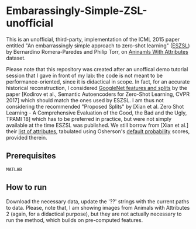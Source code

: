 # Embarassingly-Simple-ZSL-unofficial

This is an unofficial, third-party, implementation of the ICML 2015 paper entitled "An embarrassingly simple approach to zero-shot learning" (<a href="http://proceedings.mlr.press/v37/romera-paredes15.html">ESZSL</a>) by Bernardino Romera-Paredes and Philip Torr, on <a href="https://cvml.ist.ac.at/AwA2/">Aninamls With Attributes</a> dataset.

Please note that this repository was created after an unoffical demo tutorial session that I gave in front of my lab: the code is not meant to be performance-oriented, since it is didactical in scope. In fact, for an accurate historical reconstruction, I considered <a href="https://github.com/Elyorcv/SAE">GoogleNet features and splits</a> by the paper [Kodirov et al., Semantic Autoencoders for Zero-Shot Learning, CVPR 2017] which should match the ones used by ESZSL. I am thus not considering the recommended "Proposed Splits" by [Xian et al. Zero Shot Learning - A Comprehensive Evaluation of the Good, the Bad and the Ugly, TPAMI 18] which has to be preferred in practice, but were not simply available at the time ESZSL was published. We still borrow from [Xian et al.] their <a href="https://www.mpi-inf.mpg.de/departments/computer-vision-and-machine-learning/research/zero-shot-learning/zero-shot-learning-the-good-the-bad-and-the-ugly">list of attributes</a>, tabulated using Osherson's <a href="https://onlinelibrary.wiley.com/doi/abs/10.1207/s15516709cog1502_3">default probability</a> scores, provided therein.

## Prerequisites
```
MATLAB
```

## How to run
Download the necessary data, update the '??' strings with the current paths to data. Please, note that, I am showing images from Animals with Attributes 2 (again, for a didactical purpose), but they are not actually necessary to run the method, which builds on pre-computed features. 
